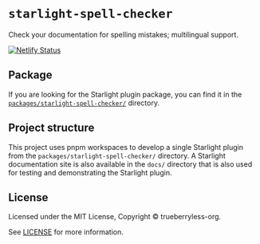 # `starlight-spell-checker`

Check your documentation for spelling mistakes; multilingual support.

[![Netlify Status](https://api.netlify.com/api/v1/badges/0ffdea5e-0277-4ead-8d23-c69626c76e0d/deploy-status)](https://app.netlify.com/sites/starlight-spell-checker/deploys)

## Package

If you are looking for the Starlight plugin package, you can find it in the [`packages/starlight-spell-checker/`](/packages/starlight-spell-checker/) directory.

## Project structure

This project uses pnpm workspaces to develop a single Starlight plugin from the `packages/starlight-spell-checker/` directory. A Starlight documentation site is also available in the `docs/` directory that is also used for testing and demonstrating the Starlight plugin.

## License

Licensed under the MIT License, Copyright © trueberryless-org.

See [LICENSE](/LICENSE) for more information.
